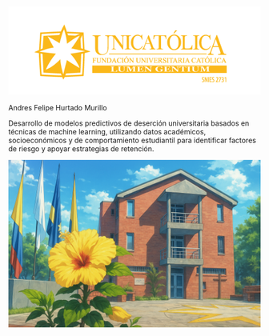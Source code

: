 ![logo](./docs/_static/images/logo_unicatolica.png)

Andres Felipe Hurtado Murillo

Desarrollo de modelos predictivos de deserción universitaria basados en técnicas de machine learning, utilizando datos académicos, socioeconómicos y de comportamiento estudiantil para identificar factores de riesgo y apoyar estrategias de retención.

![universidad](./docs/_static/images/Unicatolica%20imagen.png)